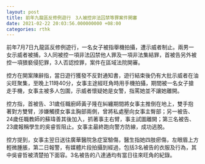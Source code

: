 ```yaml
---
layout: post
title: 前年九龍區反修例遊行　3人被控非法囚禁等罪案件開審
date: 2021-02-22 20:03:56.000000000 +08:00
categories: rthk
---
```


前年7月7日九龍區反修例遊行，一名女子被指舉機拍攝，遭示威者制止。兩男一女示威者被捕，3人同被控一項非法囚禁他人罪及一項非法集結罪，首被告另外被控一項猥褻侵犯罪，3人否認控罪，案件在區域法院開審。

控方在開案陳辭指，當日遊行獲發不反對通知書，遊行結束後仍有大批示威者在油尖旺聚集，至晚上11時40分，女事主途經旺角時用手機拍攝，期間被一名女子搶走手機，女事主被多人包圍，示威者懷疑她是女警，指罵她並不讓她離開。

控方指，首被告、31歲任職廚師黃子隆在糾纏期間將女事主推倒在地上，雙手抱著對方雙臂，涉嫌觸摸女事主胸部兩側，曾將私處壓向女事主臀部；另一被告、24歲任職教師的蘇瑋善其後加入，抓著事主右臂，事主試圖離開；第三名被告、23歲報稱學生的吳睿哲阻止。女事主最終跑向警方防線，成功逃脫。

控方提到，女事主翌日送往廣華醫院急症室驗傷，醫生指她四肢瘀傷，左眼眉上方輕微腫脹，第二日報警，有媒體片段拍攝到經過，包括3名被告的衣服及行為，其中吳睿哲被清楚拍下面容。3名被告的八達通均有當日往來旺角的紀錄。
